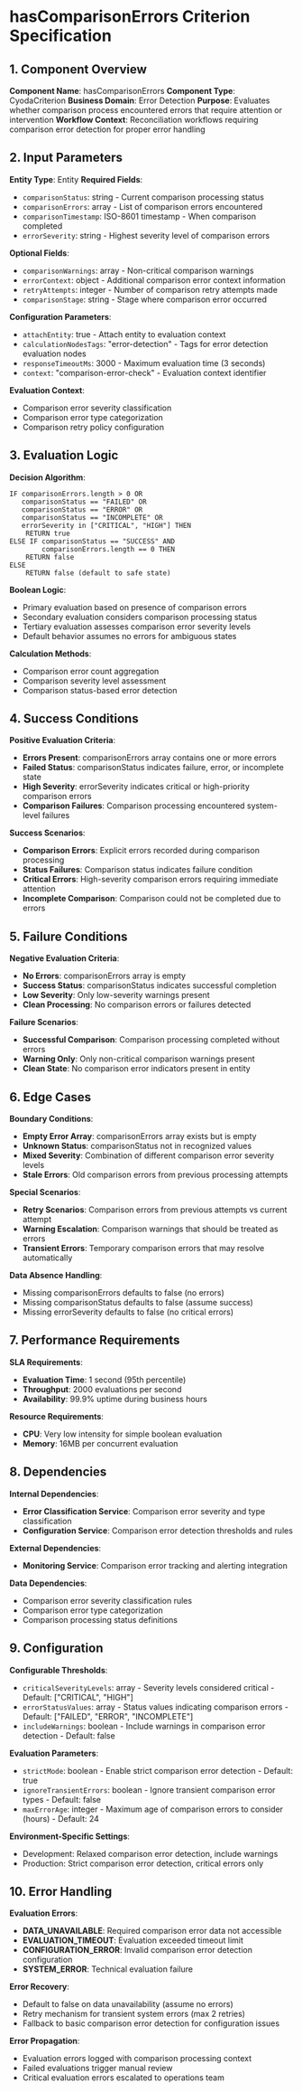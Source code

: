 # hasComparisonErrors Criterion Specification

## 1. Component Overview
**Component Name**: hasComparisonErrors
**Component Type**: CyodaCriterion
**Business Domain**: Error Detection
**Purpose**: Evaluates whether comparison process encountered errors that require attention or intervention
**Workflow Context**: Reconciliation workflows requiring comparison error detection for proper error handling

## 2. Input Parameters
**Entity Type**: Entity
**Required Fields**:
- `comparisonStatus`: string - Current comparison processing status
- `comparisonErrors`: array - List of comparison errors encountered
- `comparisonTimestamp`: ISO-8601 timestamp - When comparison completed
- `errorSeverity`: string - Highest severity level of comparison errors

**Optional Fields**:
- `comparisonWarnings`: array - Non-critical comparison warnings
- `errorContext`: object - Additional comparison error context information
- `retryAttempts`: integer - Number of comparison retry attempts made
- `comparisonStage`: string - Stage where comparison error occurred

**Configuration Parameters**:
- `attachEntity`: true - Attach entity to evaluation context
- `calculationNodesTags`: "error-detection" - Tags for error detection evaluation nodes
- `responseTimeoutMs`: 3000 - Maximum evaluation time (3 seconds)
- `context`: "comparison-error-check" - Evaluation context identifier

**Evaluation Context**:
- Comparison error severity classification
- Comparison error type categorization
- Comparison retry policy configuration

## 3. Evaluation Logic
**Decision Algorithm**:
```
IF comparisonErrors.length > 0 OR
   comparisonStatus == "FAILED" OR
   comparisonStatus == "ERROR" OR
   comparisonStatus == "INCOMPLETE" OR
   errorSeverity in ["CRITICAL", "HIGH"] THEN
    RETURN true
ELSE IF comparisonStatus == "SUCCESS" AND
        comparisonErrors.length == 0 THEN
    RETURN false
ELSE
    RETURN false (default to safe state)
```

**Boolean Logic**:
- Primary evaluation based on presence of comparison errors
- Secondary evaluation considers comparison processing status
- Tertiary evaluation assesses comparison error severity levels
- Default behavior assumes no errors for ambiguous states

**Calculation Methods**:
- Comparison error count aggregation
- Comparison severity level assessment
- Comparison status-based error detection

## 4. Success Conditions
**Positive Evaluation Criteria**:
- **Errors Present**: comparisonErrors array contains one or more errors
- **Failed Status**: comparisonStatus indicates failure, error, or incomplete state
- **High Severity**: errorSeverity indicates critical or high-priority comparison errors
- **Comparison Failures**: Comparison processing encountered system-level failures

**Success Scenarios**:
- **Comparison Errors**: Explicit errors recorded during comparison processing
- **Status Failures**: Comparison status indicates failure condition
- **Critical Errors**: High-severity comparison errors requiring immediate attention
- **Incomplete Comparison**: Comparison could not be completed due to errors

## 5. Failure Conditions
**Negative Evaluation Criteria**:
- **No Errors**: comparisonErrors array is empty
- **Success Status**: comparisonStatus indicates successful completion
- **Low Severity**: Only low-severity warnings present
- **Clean Processing**: No comparison errors or failures detected

**Failure Scenarios**:
- **Successful Comparison**: Comparison processing completed without errors
- **Warning Only**: Only non-critical comparison warnings present
- **Clean State**: No comparison error indicators present in entity

## 6. Edge Cases
**Boundary Conditions**:
- **Empty Error Array**: comparisonErrors array exists but is empty
- **Unknown Status**: comparisonStatus not in recognized values
- **Mixed Severity**: Combination of different comparison error severity levels
- **Stale Errors**: Old comparison errors from previous processing attempts

**Special Scenarios**:
- **Retry Scenarios**: Comparison errors from previous attempts vs current attempt
- **Warning Escalation**: Comparison warnings that should be treated as errors
- **Transient Errors**: Temporary comparison errors that may resolve automatically

**Data Absence Handling**:
- Missing comparisonErrors defaults to false (no errors)
- Missing comparisonStatus defaults to false (assume success)
- Missing errorSeverity defaults to false (no critical errors)

## 7. Performance Requirements
**SLA Requirements**:
- **Evaluation Time**: 1 second (95th percentile)
- **Throughput**: 2000 evaluations per second
- **Availability**: 99.9% uptime during business hours

**Resource Requirements**:
- **CPU**: Very low intensity for simple boolean evaluation
- **Memory**: 16MB per concurrent evaluation

## 8. Dependencies
**Internal Dependencies**:
- **Error Classification Service**: Comparison error severity and type classification
- **Configuration Service**: Comparison error detection thresholds and rules

**External Dependencies**:
- **Monitoring Service**: Comparison error tracking and alerting integration

**Data Dependencies**:
- Comparison error severity classification rules
- Comparison error type categorization
- Comparison processing status definitions

## 9. Configuration
**Configurable Thresholds**:
- `criticalSeverityLevels`: array - Severity levels considered critical - Default: ["CRITICAL", "HIGH"]
- `errorStatusValues`: array - Status values indicating comparison errors - Default: ["FAILED", "ERROR", "INCOMPLETE"]
- `includeWarnings`: boolean - Include warnings in comparison error detection - Default: false

**Evaluation Parameters**:
- `strictMode`: boolean - Enable strict comparison error detection - Default: true
- `ignoreTransientErrors`: boolean - Ignore transient comparison error types - Default: false
- `maxErrorAge`: integer - Maximum age of comparison errors to consider (hours) - Default: 24

**Environment-Specific Settings**:
- Development: Relaxed comparison error detection, include warnings
- Production: Strict comparison error detection, critical errors only

## 10. Error Handling
**Evaluation Errors**:
- **DATA_UNAVAILABLE**: Required comparison error data not accessible
- **EVALUATION_TIMEOUT**: Evaluation exceeded timeout limit
- **CONFIGURATION_ERROR**: Invalid comparison error detection configuration
- **SYSTEM_ERROR**: Technical evaluation failure

**Error Recovery**:
- Default to false on data unavailability (assume no errors)
- Retry mechanism for transient system errors (max 2 retries)
- Fallback to basic comparison error detection for configuration issues

**Error Propagation**:
- Evaluation errors logged with comparison processing context
- Failed evaluations trigger manual review
- Critical evaluation errors escalated to operations team
